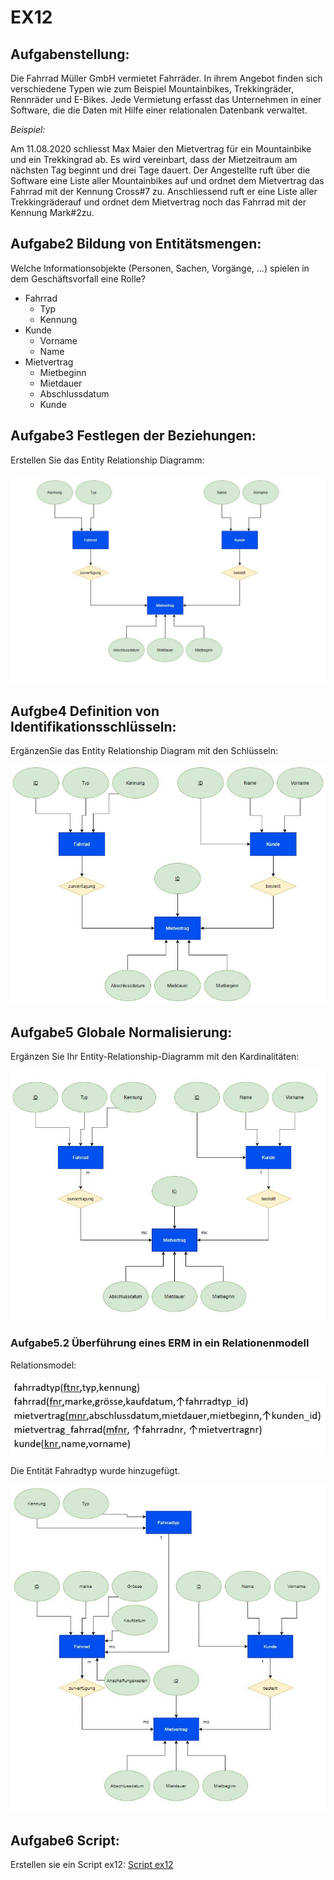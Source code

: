 # EX12

## Aufgabenstellung:


Die Fahrrad Müller GmbH vermietet Fahrräder. In ihrem Angebot finden sich verschiedene Typen wie zum  Beispiel Mountainbikes, Trekkingräder, Rennräder und E-Bikes.  Jede  Vermietung  erfasst  das Unternehmen in einer Software, die die Daten mit Hilfe einer relationalen Datenbank verwaltet.

*Beispiel:*

Am 11.08.2020 schliesst Max Maier den Mietvertrag für ein Mountainbike und ein Trekkingrad ab. Es wird vereinbart, dass der Mietzeitraum am nächsten Tag beginnt und drei Tage dauert. Der Angestellte ruft über die Software eine Liste aller Mountainbikes auf und ordnet dem Mietvertrag das Fahrrad mit der Kennung Cross#7 zu. Anschliessend ruft er eine Liste aller Trekkingräderauf und ordnet dem Mietvertrag noch das Fahrrad mit der Kennung Mark#2zu.


## Aufgabe2 Bildung von Entitätsmengen:


Welche Informationsobjekte (Personen, Sachen, Vorgänge, ...) spielen in dem Geschäftsvorfall eine Rolle?

- Fahrrad
    - Typ
    - Kennung
- Kunde
    - Vorname
    - Name
- Mietvertrag
    - Mietbeginn
    - Mietdauer
    - Abschlussdatum
    - Kunde


##  Aufgabe3 Festlegen der Beziehungen:


Erstellen Sie das Entity Relationship Diagramm:


![**ERM Aufgabe 3**](/image/ex12_Aufgabe3.JPG)


## Aufgbe4 Definition von Identifikationsschlüsseln:


ErgänzenSie das Entity Relationship Diagram mit den Schlüsseln:


![**ERM Aufgabe 4**](/image/ex12_Aufgabe4.JPG)


## Aufgabe5 Globale Normalisierung:


Ergänzen Sie Ihr Entity-Relationship-Diagramm mit den Kardinalitäten:


![ERM Aufgabe 5](/image/ex12_Aufgabe5.JPG)

### Aufgabe5.2 Überführung eines ERM in ein Relationenmodell

Relationsmodel:

![ERM Aufgabe 5.2](/image/ex12_relationenmodel.JPG)


Die Entität Fahradtyp wurde hinzugefügt.


![ERM Aufgabe 5.2.1](/image/ex12_Aufgabe5.2.JPG)

## Aufgabe6 Script:

Erstellen sie ein Script ex12:
[Script ex12](/Scripts/ex12.sql)



